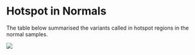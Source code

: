 # Hotspot in Normals

The table below summarised the variants called in hotspot regions in the normal samples.

![](<../../../../.gitbook/assets/iScreen Shoter - 2022-07-21 124515.864.png>)
